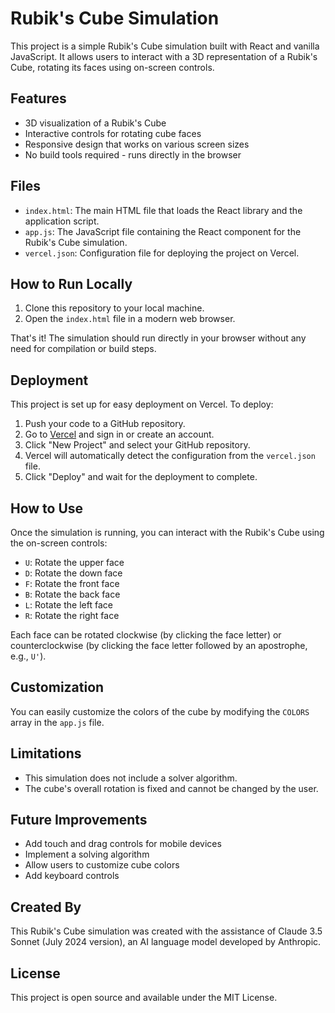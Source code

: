 # Rubik's Cube Simulation

This project is a simple Rubik's Cube simulation built with React and vanilla JavaScript. It allows users to interact with a 3D representation of a Rubik's Cube, rotating its faces using on-screen controls.

## Features

- 3D visualization of a Rubik's Cube
- Interactive controls for rotating cube faces
- Responsive design that works on various screen sizes
- No build tools required - runs directly in the browser

## Files

- `index.html`: The main HTML file that loads the React library and the application script.
- `app.js`: The JavaScript file containing the React component for the Rubik's Cube simulation.
- `vercel.json`: Configuration file for deploying the project on Vercel.

## How to Run Locally

1. Clone this repository to your local machine.
2. Open the `index.html` file in a modern web browser.

That's it! The simulation should run directly in your browser without any need for compilation or build steps.

## Deployment

This project is set up for easy deployment on Vercel. To deploy:

1. Push your code to a GitHub repository.
2. Go to [Vercel](https://vercel.com) and sign in or create an account.
3. Click "New Project" and select your GitHub repository.
4. Vercel will automatically detect the configuration from the `vercel.json` file.
5. Click "Deploy" and wait for the deployment to complete.

## How to Use

Once the simulation is running, you can interact with the Rubik's Cube using the on-screen controls:

- `U`: Rotate the upper face
- `D`: Rotate the down face
- `F`: Rotate the front face
- `B`: Rotate the back face
- `L`: Rotate the left face
- `R`: Rotate the right face

Each face can be rotated clockwise (by clicking the face letter) or counterclockwise (by clicking the face letter followed by an apostrophe, e.g., `U'`).

## Customization

You can easily customize the colors of the cube by modifying the `COLORS` array in the `app.js` file.

## Limitations

- This simulation does not include a solver algorithm.
- The cube's overall rotation is fixed and cannot be changed by the user.

## Future Improvements

- Add touch and drag controls for mobile devices
- Implement a solving algorithm
- Allow users to customize cube colors
- Add keyboard controls

## Created By

This Rubik's Cube simulation was created with the assistance of Claude 3.5 Sonnet (July 2024 version), an AI language model developed by Anthropic.

## License

This project is open source and available under the MIT License.
